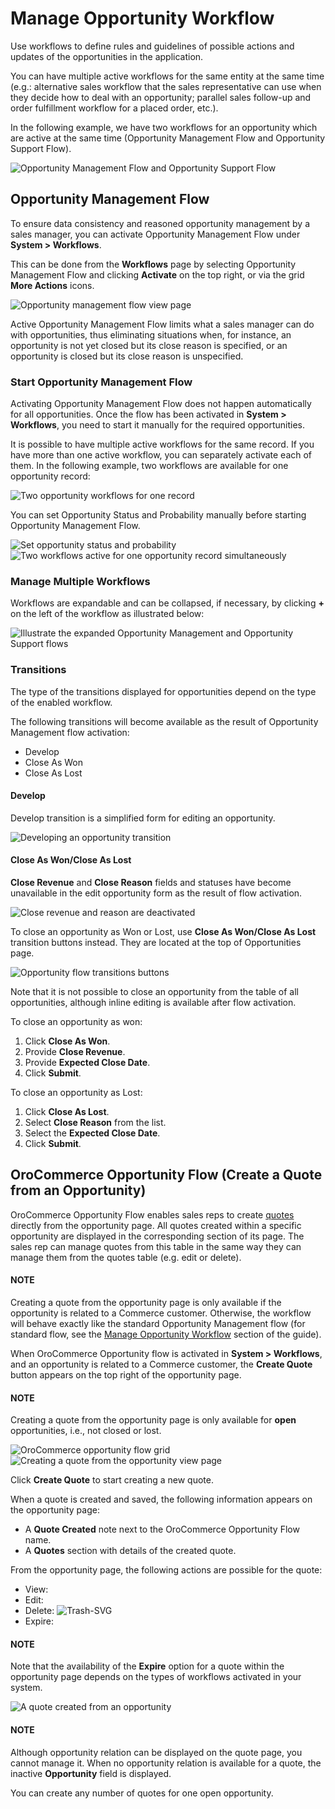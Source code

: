 <a id="admin-guide-workflows-opportunity-management"></a>

<a id="user-guide-system-channel-entities-opportunities-manage-flow-intro"></a>

# Manage Opportunity Workflow

Use workflows to define rules and guidelines of possible actions and updates of the opportunities in the application.

You can have multiple active workflows for the same entity at the same time (e.g.: alternative sales workflow that the sales representative can use when they decide how to deal with an opportunity; parallel sales follow-up and order fulfillment workflow for a placed order, etc.).

In the following example, we have two workflows for an opportunity which are active at the same time (Opportunity Management Flow and Opportunity Support Flow).

![Opportunity Management Flow and Opportunity Support Flow](user/img/sales/opportunities/multiple_flows.jpg)

## Opportunity Management Flow

To ensure data consistency and reasoned opportunity management by a sales manager, you can activate Opportunity Management Flow under **System > Workflows**.

This can be done from the **Workflows** page by selecting Opportunity Management Flow and clicking **Activate** on the top right, or via the grid **More Actions** icons.

![Opportunity management flow view page](user/img/sales/opportunities/activate_opp_flow.png)

Active Opportunity Management Flow limits what a sales manager can do with opportunities, thus eliminating situations when, for instance, an opportunity is not yet closed but its close reason is specified, or an opportunity is closed but its close reason is unspecified.

### Start Opportunity Management Flow

Activating Opportunity Management Flow does not happen automatically for all opportunities. Once the flow has been activated in **System > Workflows**, you need to start it manually for the required opportunities.

It is possible to have multiple active workflows for the same record. If you have more than one active workflow, you can separately activate each of them. In the following example, two workflows are available for one opportunity record:

![Two opportunity workflows for one record](user/img/sales/opportunities/start_opp_managemtn_flow_manually.jpg)

You can set Opportunity Status and Probability manually before starting Opportunity Management Flow.

![Set opportunity status and probability](user/img/sales/opportunities/stautus_probability_opp_flow.jpg)![Two workflows active for one opportunity record simultaneously](user/img/sales/opportunities/two_workflows_active.jpg)

### Manage Multiple Workflows

Workflows are expandable and can be collapsed, if necessary, by clicking **+** on the left of the workflow as illustrated below:

![Illustrate the expanded Opportunity Management and Opportunity Support flows](user/img/sales/opportunities/collapse_flow.jpg)

### Transitions

The type of the transitions displayed for opportunities depend on the type of the enabled workflow.

The following transitions will become available as the result of Opportunity Management flow activation:

* Develop
* Close As Won
* Close As Lost

#### Develop

Develop transition is a simplified form for editing an opportunity.

![Developing an opportunity transition](user/img/sales/opportunities/develop.jpg)

#### Close As Won/Close As Lost

**Close Revenue** and **Close Reason** fields and statuses have become unavailable in the edit opportunity form as the result of flow activation.

![Close revenue and reason are deactivated](user/img/sales/opportunities/inactive_close_reason.jpg)

To close an opportunity as Won or Lost, use **Close As Won/Close As Lost** transition buttons instead. They are located at the top of Opportunities page.

![Opportunity flow transitions buttons](user/img/sales/opportunities/transitions.jpg)

Note that it is not possible to close an opportunity from the table of all opportunities, although inline editing is available after flow activation.

To close an opportunity as won:

1. Click **Close As Won**.
2. Provide **Close Revenue**.
3. Provide **Expected Close Date**.
4. Click **Submit**.

To close an opportunity as Lost:

1. Click **Close As Lost**.
2. Select **Close Reason** from the list.
3. Select the **Expected Close Date**.
4. Click **Submit**.

<!-- Other
~~~~~ -->
<!-- Depending on their configuration, workflow steps can vary. Here is an example of the steps and transitions configured for the Opportunity Support flow. -->
<!-- .. image:: /user/img/sales/opportunities/wf_steps.jpg
:alt: Example of the open Opportunity Support Flow -->
<!-- .. image:: /user/img/sales/opportunities/wf_steps_2.jpg
:alt: Example of the Opportunity Support Flow steps and transitions once the complaint is registered -->
<!-- .. image:: /user/img/sales/opportunities/wf_steps_3.jpg
:alt: Example of the closed Opportunity Support Flow -->

<a id="mc-sales-opportunities-quote"></a>

## OroCommerce Opportunity Flow (Create a Quote from an Opportunity)

OroCommerce Opportunity Flow enables sales reps to create <a href="https://www.oroinc.com/doc/orocommerce/current/user-guide/quotes" target="_blank">quotes</a> directly from the opportunity page. All quotes created within a specific opportunity are displayed in the corresponding section of its  page. The sales rep can manage quotes from this table in the same way they can manage them from the quotes table (e.g. edit or delete).

#### NOTE
Creating a quote from the opportunity page is only available if the opportunity is related to a Commerce customer. Otherwise, the workflow will behave exactly like the standard Opportunity Management flow (for standard flow, see the [Manage Opportunity Workflow]() section of the guide).

When OroCommerce Opportunity flow is activated in **System > Workflows**, and an opportunity is related to a Commerce customer, the **Create Quote** button appears on the top right of the opportunity page.

#### NOTE
Creating a quote from the opportunity page is only available for **open** opportunities, i.e., not closed or lost.

![OroCommerce opportunity flow grid](user/img/sales/opportunities/commerce_flow.png)![Creating a quote from the opportunity view page](user/img/sales/opportunities/create_quote.png)

Click **Create Quote** to start creating a new quote.

When a quote is created and saved, the following information appears on the opportunity page:

- A **Quote Created** note next to the OroCommerce Opportunity Flow name.
- A **Quotes** section with details of the created quote.

From the opportunity page, the following actions are possible for the quote:

- View: <i class="fa fa-eye fa-lg" aria-hidden="true"></i>
- Edit: <i class="fa fa-edit fa-lg" aria-hidden="true"></i>
- Delete: ![Trash-SVG](_themes/sphinx_rtd_theme/static/svg-icons/trash.svg)
- Expire: <i class="far fa-clock" aria-hidden="true"></i>

#### NOTE
Note that the availability of the **Expire** option for a quote within the opportunity page depends on the types of workflows activated in your system.

![A quote created from an opportunity](user/img/sales/opportunities/quote_created_opp.png)

#### NOTE
Although opportunity relation can be displayed on the quote page, you cannot manage it. When no opportunity relation is available for a quote, the inactive **Opportunity** field is displayed.

You can create any number of quotes for one open opportunity.

<!-- finish_opportunity_flows -->
<!-- fa-bars = fa-navicon -->
<!-- Ic Tiles is used as Set As Default in saved views, and as tiles in display layout options -->
<!-- IcPencil refers to Rename in Commerce and Inline Editing in CRM -->
<!-- Check mark in the square. -->
<!-- SortDesc is also used as drop-down arrow -->
<!-- A -->
<!-- B -->
<!-- C -->
<!-- D -->
<!-- E -->
<!-- F -->
<!-- G -->
<!-- H -->
<!-- I -->
<!-- L -->
<!-- M -->
<!-- P -->
<!-- R -->
<!-- S -->
<!-- T -->
<!-- U -->
<!-- Z -->
